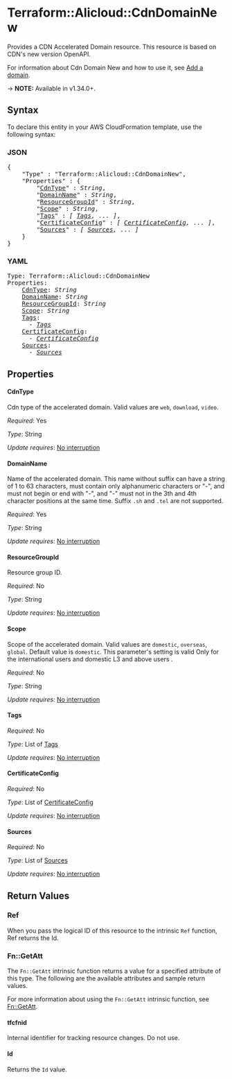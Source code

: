 # Terraform::Alicloud::CdnDomainNew

Provides a CDN Accelerated Domain resource. This resource is based on CDN's new version OpenAPI.

For information about Cdn Domain New and how to use it, see [Add a domain](https://www.alibabacloud.com/help/doc-detail/91176.html).

-> **NOTE:** Available in v1.34.0+.

## Syntax

To declare this entity in your AWS CloudFormation template, use the following syntax:

### JSON

<pre>
{
    "Type" : "Terraform::Alicloud::CdnDomainNew",
    "Properties" : {
        "<a href="#cdntype" title="CdnType">CdnType</a>" : <i>String</i>,
        "<a href="#domainname" title="DomainName">DomainName</a>" : <i>String</i>,
        "<a href="#resourcegroupid" title="ResourceGroupId">ResourceGroupId</a>" : <i>String</i>,
        "<a href="#scope" title="Scope">Scope</a>" : <i>String</i>,
        "<a href="#tags" title="Tags">Tags</a>" : <i>[ <a href="tags.md">Tags</a>, ... ]</i>,
        "<a href="#certificateconfig" title="CertificateConfig">CertificateConfig</a>" : <i>[ <a href="certificateconfig.md">CertificateConfig</a>, ... ]</i>,
        "<a href="#sources" title="Sources">Sources</a>" : <i>[ <a href="sources.md">Sources</a>, ... ]</i>
    }
}
</pre>

### YAML

<pre>
Type: Terraform::Alicloud::CdnDomainNew
Properties:
    <a href="#cdntype" title="CdnType">CdnType</a>: <i>String</i>
    <a href="#domainname" title="DomainName">DomainName</a>: <i>String</i>
    <a href="#resourcegroupid" title="ResourceGroupId">ResourceGroupId</a>: <i>String</i>
    <a href="#scope" title="Scope">Scope</a>: <i>String</i>
    <a href="#tags" title="Tags">Tags</a>: <i>
      - <a href="tags.md">Tags</a></i>
    <a href="#certificateconfig" title="CertificateConfig">CertificateConfig</a>: <i>
      - <a href="certificateconfig.md">CertificateConfig</a></i>
    <a href="#sources" title="Sources">Sources</a>: <i>
      - <a href="sources.md">Sources</a></i>
</pre>

## Properties

#### CdnType

Cdn type of the accelerated domain. Valid values are `web`, `download`, `video`.

_Required_: Yes

_Type_: String

_Update requires_: [No interruption](https://docs.aws.amazon.com/AWSCloudFormation/latest/UserGuide/using-cfn-updating-stacks-update-behaviors.html#update-no-interrupt)

#### DomainName

Name of the accelerated domain. This name without suffix can have a string of 1 to 63 characters, must contain only alphanumeric characters or "-", and must not begin or end with "-", and "-" must not in the 3th and 4th character positions at the same time. Suffix `.sh` and `.tel` are not supported.

_Required_: Yes

_Type_: String

_Update requires_: [No interruption](https://docs.aws.amazon.com/AWSCloudFormation/latest/UserGuide/using-cfn-updating-stacks-update-behaviors.html#update-no-interrupt)

#### ResourceGroupId

Resource group ID.

_Required_: No

_Type_: String

_Update requires_: [No interruption](https://docs.aws.amazon.com/AWSCloudFormation/latest/UserGuide/using-cfn-updating-stacks-update-behaviors.html#update-no-interrupt)

#### Scope

Scope of the accelerated domain. Valid values are `domestic`, `overseas`, `global`. Default value is `domestic`. This parameter's setting is valid Only for the international users and domestic L3 and above users .

_Required_: No

_Type_: String

_Update requires_: [No interruption](https://docs.aws.amazon.com/AWSCloudFormation/latest/UserGuide/using-cfn-updating-stacks-update-behaviors.html#update-no-interrupt)

#### Tags

_Required_: No

_Type_: List of <a href="tags.md">Tags</a>

_Update requires_: [No interruption](https://docs.aws.amazon.com/AWSCloudFormation/latest/UserGuide/using-cfn-updating-stacks-update-behaviors.html#update-no-interrupt)

#### CertificateConfig

_Required_: No

_Type_: List of <a href="certificateconfig.md">CertificateConfig</a>

_Update requires_: [No interruption](https://docs.aws.amazon.com/AWSCloudFormation/latest/UserGuide/using-cfn-updating-stacks-update-behaviors.html#update-no-interrupt)

#### Sources

_Required_: No

_Type_: List of <a href="sources.md">Sources</a>

_Update requires_: [No interruption](https://docs.aws.amazon.com/AWSCloudFormation/latest/UserGuide/using-cfn-updating-stacks-update-behaviors.html#update-no-interrupt)

## Return Values

### Ref

When you pass the logical ID of this resource to the intrinsic `Ref` function, Ref returns the Id.

### Fn::GetAtt

The `Fn::GetAtt` intrinsic function returns a value for a specified attribute of this type. The following are the available attributes and sample return values.

For more information about using the `Fn::GetAtt` intrinsic function, see [Fn::GetAtt](https://docs.aws.amazon.com/AWSCloudFormation/latest/UserGuide/intrinsic-function-reference-getatt.html).

#### tfcfnid

Internal identifier for tracking resource changes. Do not use.

#### Id

Returns the <code>Id</code> value.

